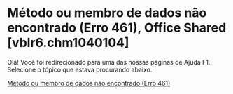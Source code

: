 
# Método ou membro de dados não encontrado (Erro 461), Office Shared [vblr6.chm1040104]

Olá! Você foi redirecionado para uma das nossas páginas de Ajuda F1. Selecione o tópico que estava procurando abaixo.

[Método ou membro de dados não encontrado (Erro 461)](http://msdn.microsoft.com/library/10733744-502f-06b3-f0c6-5f039d017be4%28Office.15%29.aspx)
